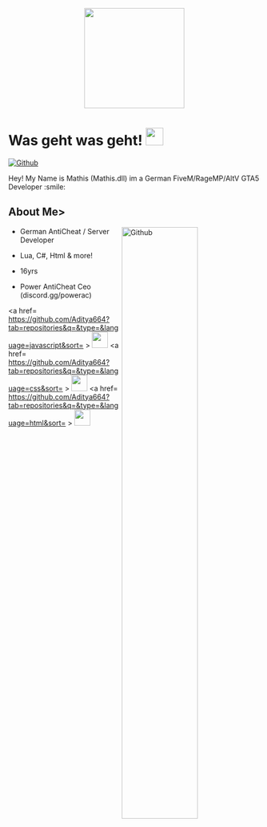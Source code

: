 <p align="center">
    <img width="200" src=https://i.imgur.com/TkLh8lo.png">
</p>

<h1> Was geht was geht! <img src = "https://c.tenor.com/pvFJwncehzIAAAAM/hello-there-private-from-penguins-of-madagascar.gif" width = 35px> </h1>
<p align='center'>
</p>

[![Github](https://img.shields.io/github/followers/Aditya664?label=Follow&style=social)](https://github.com/Deepmoritz)

<div size='20px'> Hey! My Name is Mathis (Mathis.dll) im a German FiveM/RageMP/AltV GTA5 Developer :smile: 
</div>

<h2> About Me></h2>

<img width="55%" align="right" alt="Github" src="https://media.discordapp.net/attachments/868470611243044924/934121419288223855/Unbenannt.png" />

- German AntiCheat / Server Developer
  
- Lua, C#, Html & more!
  
- 16yrs
  
- Power AntiCheat Ceo (discord.gg/powerac)

<a href= https://github.com/Aditya664?tab=repositories&q=&type=&language=javascript&sort= > <img width ='32px' src ='https://w7.pngwing.com/pngs/604/592/png-transparent-css3-cascading-style-sheets-logo-html-beautify-blue-angle-text-thumbnail.png'> </a>
<a href= https://github.com/Aditya664?tab=repositories&q=&type=&language=css&sort= > <img width ='32px' src ='https://upload.wikimedia.org/wikipedia/commons/thumb/c/cf/Lua-Logo.svg/1200px-Lua-Logo.svg.png'> </a>
<a href= https://github.com/Aditya664?tab=repositories&q=&type=&language=html&sort= > <img width ='32px' src ='https://www.w3.org/html/logo/downloads/HTML5_Badge_512.png'> </a>
  
<br>
<br>
  <br>
  


<br>
